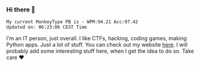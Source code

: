 ### Hi there 👋
<!-- PB START -->
```
My current MonkeyType PB is - WPM:94.21 Acc:97.42
Updated on: 06:23:06 CEST Time
```
<!-- PB END -->
I'm an IT person, just overall. I like CTFs, hacking, coding games, making Python apps. Just a lot of stuff.
You can check out my website [here](https://skill3472.github.io/).
I will probably add some interesting stuff here, when I get the idea to do so. Take care ❤️
